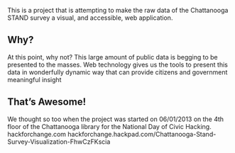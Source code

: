 This is a project that is attempting to make the raw data of the Chattanooga STAND survey a visual, and accessible, web application.

## Why?

At this point, why not? This large amount of public data is begging to be presented to the masses. Web technology gives us the tools to present this data in wonderfully dynamic way that can provide citizens and government meaningful insight

## That’s Awesome!

We thought so too when the project was started on 06/01/2013 on the 4th floor of the Chattanooga library for the National Day of Civic Hacking. 
hackforchange.com 
hackforchange.hackpad.com/Chattanooga-Stand-Survey-Visualization-FhwCzFKscia
